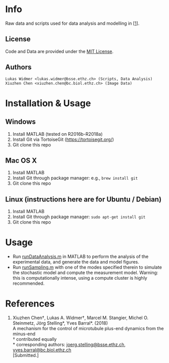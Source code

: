 Info
=====
Raw data and scripts used for data analysis and modelling in [[1]].

License
-------
Code and Data are provided under the [MIT License](LICENSE).

Authors
-------

    Lukas Widmer <lukas.widmer@bsse.ethz.ch> (Scripts, Data Analysis)
    Xiuzhen Chen <xiuzhen.chen@bc.biol.ethz.ch> (Image Data)


Installation & Usage
====================

Windows
-------
1. Install MATLAB (tested on R2016b-R2018a)
2. Install Git via TortoiseGit (https://tortoisegit.org/)
3. Git clone this repo

Mac OS X
--------
1. Install MATLAB
2. Install Git through package manager: e.g., `brew install git`
3. Git clone this repo

Linux (instructions here are for Ubuntu / Debian)
-------------------------------------------------
1. Install MATLAB
2. Install Git through package manager: `sudo apt-get install git`
3. Git clone this repo

Usage
=====
* Run [runDataAnalysis.m](src/runDataAnalysis.m) in MATLAB to perform the analysis of the experimental data, and generate the data and model figures.
* Run [runSampling.m](src/modelFitting/runSampling.m) with one of the modes specified therein to simulate the stochastic model and compute the measurement model. Warning: this is computationally intense, using a compute cluster is highly recommended.

References
==========
[1]: http://google.com
1. Xiuzhen Chen†, Lukas A. Widmer†, Marcel M. Stangier, Michel O. Steinmetz, Jörg Stelling*, Yves Barral*. (2018)  
A mechanism for the control of microtubule plus-end dynamics from the minus-end  
† contributed equally  
\* corresponding authors: <joerg.stelling@bsse.ethz.ch>, <yves.barral@bc.biol.ethz.ch>  
[Submitted.]